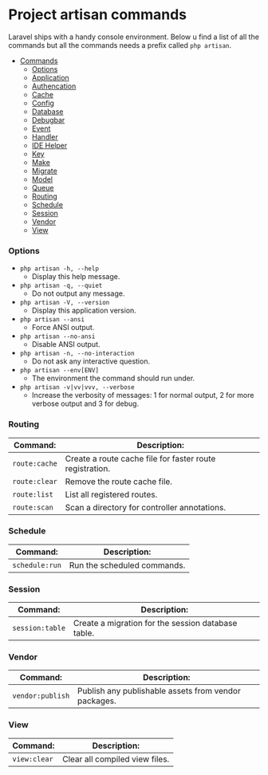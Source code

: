 # Project artisan commands 

Laravel ships with a handy console environment. Below u find a list of all the commands but all the commands
needs a prefix called `php artisan`.

* [Commands](#project-artisan-commands)
    * [Options](#options)
    * [Application](#application)
    * [Authencation](#authencation)
    * [Cache](#cache)
    * [Config](#config)
    * [Database](#database)
    * [Debugbar](#debugbar)
    * [Event](#event)
    * [Handler](#handler)
    * [IDE Helper](#ide-helper)
    * [Key](#key)
    * [Make](#make)
    * [Migrate](#migrate)
    * [Model](#model)
    * [Queue](#queue)
    * [Routing](#routing)
    * [Schedule](#schedule)
    * [Session](#session)
    * [Vendor](#vendor)
    * [View](#view)

### Options

- `php artisan -h, --help`
    - Display this help message. 
- `php artisan -q, --quiet` 
    - Do not output any message. 
- `php artisan -V, --version`
    - Display this application version.
- `php artisan --ansi`
    - Force ANSI output.
- `php artisan --no-ansi`
    - Disable ANSI output. 
- `php artisan -n, --no-interaction`
    - Do not ask any interactive question. 
- `php artisan --env[ENV]` 
    - The environment the command should run under.
- `php artisan -v|vv|vvv, --verbose` 
    - Increase the verbosity of messages: 1 for normal output, 2 for more verbose output and 3 for debug.
  
### Routing 

| Command:      | Description:                                             |
| ------------- | -------------------------------------------------------- |
| `route:cache` | Create a route cache file for faster route registration. |
| `route:clear` | Remove the route cache file.                             |
| `route:list`  | List all registered routes.                              |
| `route:scan`  | Scan a directory for controller annotations.             |

### Schedule 

| Command:       | Description:                |
| -------------- | --------------------------- |
| `schedule:run` | Run the scheduled commands. |

### Session

| Command:        | Description:                                       |
| --------------- | -------------------------------------------------- |
| `session:table` | Create a migration for the session database table. |

### Vendor

| Command:          | Description:                                         |
| ----------------- | ---------------------------------------------------- |
| `vendor:publish`  | Publish any publishable assets from vendor packages. |

### View

| Command:      | Description:                        |
| ------------- | ----------------------------------- |
| `view:clear`  | Clear all compiled view files.      |